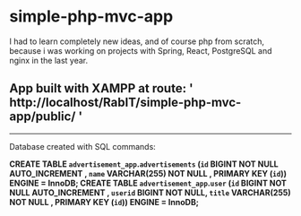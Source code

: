 # simple-php-mvc-app

I had to learn completely new ideas, and of course php from scratch, because i was working on projects with Spring,
React, PostgreSQL and nginx in the last year.

## App built with XAMPP at route: ' http://localhost/RabIT/simple-php-mvc-app/public/ '
---
Database created with SQL commands:

**CREATE TABLE `advertisement_app`.`advertisements` (`id` BIGINT NOT NULL AUTO_INCREMENT , `name` VARCHAR(255) NOT NULL , PRIMARY KEY (`id`)) ENGINE = InnoDB; 
CREATE TABLE `advertisement_app`.`user` (`id` BIGINT NOT NULL AUTO_INCREMENT , `userid` BIGINT NOT NULL, `title` VARCHAR(255) NOT NULL , PRIMARY KEY (`id`)) ENGINE = InnoDB;**
